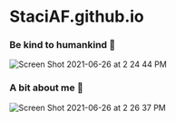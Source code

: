 # StaciAF.github.io

### Be kind to humankind :busts_in_silhouette:
![Screen Shot 2021-06-26 at 2 24 44 PM](https://user-images.githubusercontent.com/56170981/123523605-42d4b800-d68a-11eb-9983-8e9e8032a99f.png)

### A bit about me :mega:
![Screen Shot 2021-06-26 at 2 26 37 PM](https://user-images.githubusercontent.com/56170981/123523648-87605380-d68a-11eb-917d-7be9b41d7ae1.png)


